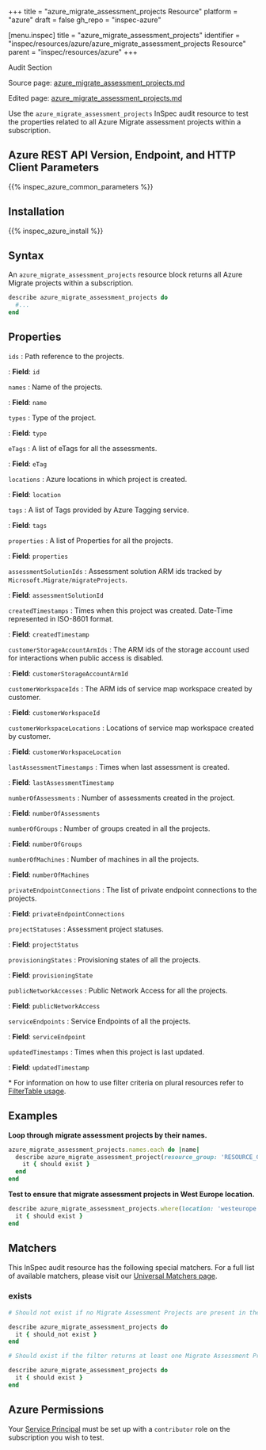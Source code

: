 +++
title = "azure_migrate_assessment_projects Resource"
platform = "azure"
draft = false
gh_repo = "inspec-azure"

[menu.inspec]
title = "azure_migrate_assessment_projects"
identifier = "inspec/resources/azure/azure_migrate_assessment_projects Resource"
parent = "inspec/resources/azure"
+++

<div class="admonition-note">
<p class="admonition-note-title">Audit Section</p>
<div class="admonition-note-text">
<p>Source page: <a href="https://github.com/inspec/inspec-azure/blob/main/docs/resources/azure_migrate_assessment_projects.md">azure_migrate_assessment_projects.md</a></p>
<p>Edited page: <a href="https://github.com/ianmadd/inspec-azure/blob/im/hugo/docs-chef-io/content/inspec/resources/azure_migrate_assessment_projects.md">azure_migrate_assessment_projects.md</a></p>
</div>
</div>



Use the `azure_migrate_assessment_projects` InSpec audit resource to test the properties related to all Azure Migrate assessment projects within a subscription.

## Azure REST API Version, Endpoint, and HTTP Client Parameters

{{% inspec_azure_common_parameters %}}

## Installation

{{% inspec_azure_install %}}

## Syntax

An `azure_migrate_assessment_projects` resource block returns all Azure Migrate projects within a subscription.

```ruby
describe azure_migrate_assessment_projects do
  #...
end
```

## Properties

`ids`
: Path reference to the projects.

: **Field**: `id`

`names`
: Name of the projects.

: **Field**: `name`

`types`
: Type of the project.

: **Field**: `type`

`eTags`
: A list of eTags for all the assessments.

: **Field**: `eTag`

`locations`
: Azure locations in which project is created.

: **Field**: `location`

`tags`
: A list of Tags provided by Azure Tagging service.

: **Field**: `tags`

`properties`
: A list of Properties for all the projects.

: **Field**: `properties`

`assessmentSolutionIds`
: Assessment solution ARM ids tracked by `Microsoft.Migrate/migrateProjects`.

: **Field**: `assessmentSolutionId`

`createdTimestamps`
: Times when this project was created. Date-Time represented in ISO-8601 format.

: **Field**: `createdTimestamp`

`customerStorageAccountArmIds`
: The ARM ids of the storage account used for interactions when public access is disabled.

: **Field**: `customerStorageAccountArmId`

`customerWorkspaceIds`
: The ARM ids of service map workspace created by customer.

: **Field**: `customerWorkspaceId`

`customerWorkspaceLocations`
: Locations of service map workspace created by customer.

: **Field**: `customerWorkspaceLocation`

`lastAssessmentTimestamps`
: Times when last assessment is created.

: **Field**: `lastAssessmentTimestamp`

`numberOfAssessments`
: Number of assessments created in the project.

: **Field**: `numberOfAssessments`

`numberOfGroups`
: Number of groups created in all the projects.

: **Field**: `numberOfGroups`

`numberOfMachines`
: Number of machines in all the projects.

: **Field**: `numberOfMachines`

`privateEndpointConnections`
: The list of private endpoint connections to the projects.

: **Field**: `privateEndpointConnections`

`projectStatuses`
: Assessment project statuses.

: **Field**: `projectStatus`

`provisioningStates`
: Provisioning states of all the projects.

: **Field**: `provisioningState`

`publicNetworkAccesses`
: Public Network Access for all the projects.

: **Field**: `publicNetworkAccess`

`serviceEndpoints`
: Service Endpoints of all the projects.

: **Field**: `serviceEndpoint`

`updatedTimestamps`
: Times when this project is last updated.

: **Field**: `updatedTimestamp`

<superscript>*</superscript> For information on how to use filter criteria on plural resources refer to [FilterTable usage](https://github.com/inspec/inspec/blob/master/dev-docs/filtertable-usage.md).

## Examples

**Loop through migrate assessment projects by their names.**

```ruby
azure_migrate_assessment_projects.names.each do |name|
  describe azure_migrate_assessment_project(resource_group: 'RESOURCE_GROUP', name: name) do
    it { should exist }
  end
end
```

**Test to ensure that migrate assessment projects in West Europe location.**

```ruby
describe azure_migrate_assessment_projects.where(location: 'westeurope') do
  it { should exist }
end
```

## Matchers

This InSpec audit resource has the following special matchers. For a full list of available matchers, please visit our [Universal Matchers page](https://www.inspec.io/docs/reference/matchers/).

### exists

```ruby
# Should not exist if no Migrate Assessment Projects are present in the subscription

describe azure_migrate_assessment_projects do
  it { should_not exist }
end

# Should exist if the filter returns at least one Migrate Assessment Projects in the subscription

describe azure_migrate_assessment_projects do
  it { should exist }
end
```

## Azure Permissions

Your [Service Principal](https://docs.microsoft.com/en-us/azure/azure-resource-manager/resource-group-create-service-principal-portal) must be set up with a `contributor` role on the subscription you wish to test.
